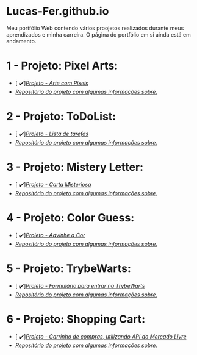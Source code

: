 # Lucas-Fer.github.io
Meu portfólio Web contendo vários proojetos realizados durante meus aprendizados e minha carreira.
O página do portfólio em si ainda está em andamento.

# 1 - Projeto: Pixel Arts:
- [ ✔️]_[Projeto - Arte com Pixels](https://lucas-fer.github.io/pixel-arts-project/)_
- _[Repositório do projeto com algumas informações sobre. ](https://github.com/Lucas-Fer/pixel-arts-project)_

# 2 - Projeto: ToDoList:
- [ ✔️]_[Projeto - Lista de tarefas](https://lucas-fer.github.io/ToDo-list/)_
- _[Repositório do projeto com algumas informações sobre.](https://github.com/Lucas-Fer/ToDo-list)_

# 3 - Projeto: Mistery Letter:
- [ ✔️]_[Projeto - Carta Misteriosa](https://lucas-fer.github.io/mistery-letter/)_
- _[Repositório do projeto com algumas informações sobre.](https://github.com/Lucas-Fer/mistery-letter)_

# 4 - Projeto: Color Guess:
- [ ✔️]_[Projeto - Advinhe a Cor](https://lucas-fer.github.io/color-guess-project/)_
- _[Repositório do projeto com algumas informações sobre.](https://github.com/Lucas-Fer/color-guess-project)_

# 5 - Projeto: TrybeWarts:
- [ ✔️]_[Projeto - Formulário para entrar na TrybeWarts](https://lucas-fer.github.io/project-trybewarts/)_
- _[Repositório do projeto com algumas informações sobre.](https://github.com/Lucas-Fer/project-trybewarts/tree/main)_

# 6 - Projeto: Shopping Cart:
- [ ✔️]_[Projeto - Carrinho de compras, utilizando API do Mercado Livre](lucas-fer.github.io/shopping-cart/)_
- _[Repositório do projeto com algumas informações sobre.](https://github.com/Lucas-Fer/shopping-cart)_

